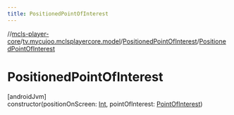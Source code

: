 ```yaml
---
title: PositionedPointOfInterest
---
```

//[mcls-player-core](../../../index.html)/[tv.mycujoo.mclsplayercore.model](../index.html)/[PositionedPointOfInterest](index.html)/[PositionedPointOfInterest](-positioned-point-of-interest.html)



# PositionedPointOfInterest



[androidJvm]\
constructor(positionOnScreen: [Int](https://kotlinlang.org/api/latest/jvm/stdlib/kotlin/-int/index.html), pointOfInterest: [PointOfInterest](../-point-of-interest/index.html))




